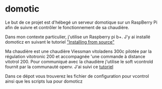 domotic
=======

Le but de ce projet est d'hébegé un serveur domotique sur un RaspBerry Pi afin de suivre et contrôler le fonctionnement de sa chaudière.

Dans mon contexte particulier, j'utilise un Raspberry pi b+.
J'y ai installé domoticz en suivant le tutoriel ["Installing from source"](http://www.domoticz.com/wiki/Installing_and_running_Domoticz_on_a_Raspberry_PI)

Ma chaudière est une chaudière Viessman vitoladens 300c pilotée par la régulation vitotronic 200 et accompagnée 'une commande à distance vitotrol 200.
Pour communiqué avec la chaudière j'utilise le soft vcontrold fournit par la communauté openv. J'ai suivi ce [tutoriel](http://openv.wikispaces.com/vcontrold+mit+Raspberry+Pi)

Dans ce dépot vous trouverez les fichier de configuration pour vcontrol ainsi que les scripts lua pour domoticz
